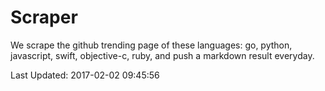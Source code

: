 # Scraper

We scrape the github trending page of these languages: go, python, javascript, swift, objective-c, ruby, and push a markdown result everyday.

Last Updated: 2017-02-02 09:45:56